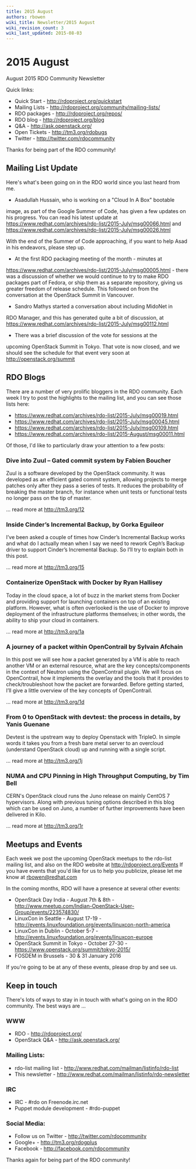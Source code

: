 ```yaml
---
title: 2015 August
authors: rbowen
wiki_title: Newsletter/2015 August
wiki_revision_count: 3
wiki_last_updated: 2015-08-03
---
```


# 2015 August

August 2015 RDO Community Newsletter

Quick links:

*   Quick Start - <http://rdoproject.org/quickstart>
*   Mailing Lists - <http://rdoproject.org/community/mailing-lists/>
*   RDO packages - <http://rdoproject.org/repos/>
*   RDO blog - <http://rdoproject.org/blog>
*   Q&A - <http://ask.openstack.org/>
*   Open Tickets - <http://tm3.org/rdobugs>
*   Twitter - <http://twitter.com/rdocommunity>

Thanks for being part of the RDO community!

## Mailing List Update

Here's what's been going on in the RDO world since you last heard from me.

*   Asadullah Hussain, who is working on a "Cloud In A Box" bootable

image, as part of the Google Summer of Code, has given a few updates on his progress. You can read his latest update at <https://www.redhat.com/archives/rdo-list/2015-July/msg00066.html> and <https://www.redhat.com/archives/rdo-list/2015-July/msg00026.html>

With the end of the Summer of Code approaching, if you want to help Asad in his endeavors, please step up.

*   At the first RDO packaging meeting of the month - minutes at

<https://www.redhat.com/archives/rdo-list/2015-July/msg00005.html> - there was a discussion of whether we would continue to try to make RDO packages part of Fedora, or ship them as a separate repository, giving us greater freedom of release schedule. This followed on from the conversation at the OpenStack Summit in Vancouver.

*   Sandro Mathys started a conversation about including MidoNet in

RDO Manager, and this has generated quite a bit of discussion, at <https://www.redhat.com/archives/rdo-list/2015-July/msg00112.html>

*   There was a brief discussion of the vote for sessions at the

upcoming OpenStack Summit in Tokyo. That vote is now closed, and we should see the schedule for that event very soon at <http://openstack.org/summit>

## RDO Blogs

There are a number of very prolific bloggers in the RDO community. Each week I try to post the highlights to the mailing list, and you can see those lists here:

*   <https://www.redhat.com/archives/rdo-list/2015-July/msg00019.html>
*   <https://www.redhat.com/archives/rdo-list/2015-July/msg00045.html>
*   <https://www.redhat.com/archives/rdo-list/2015-July/msg00109.html>
*   <https://www.redhat.com/archives/rdo-list/2015-August/msg00011.html>

Of those, I'd like to particularly draw your attention to a few posts:

### Dive into Zuul – Gated commit system by Fabien Boucher

Zuul is a software developed by the OpenStack community. It was developed as an efficient gated commit system, allowing projects to merge patches only after they pass a series of tests. It reduces the probability of breaking the master branch, for instance when unit tests or functional tests no longer pass on the tip of master.

... read more at <http://tm3.org/12>

### Inside Cinder’s Incremental Backup, by Gorka Eguileor

I’ve been asked a couple of times how Cinder’s Incremental Backup works and what do I actually mean when I say we need to rework Ceph’s Backup driver to support Cinder’s Incremental Backup. So I’ll try to explain both in this post.

... read more at <http://tm3.org/15>

### Containerize OpenStack with Docker by Ryan Hallisey

Today in the cloud space, a lot of buzz in the market stems from Docker and providing support for launching containers on top of an existing platform. However, what is often overlooked is the use of Docker to improve deployment of the infrastructure platforms themselves; in other words, the ability to ship your cloud in containers.

... read more at <http://tm3.org/1a>

### A journey of a packet within OpenContrail by Sylvain Afchain

In this post we will see how a packet generated by a VM is able to reach another VM or an external resource, what are the key concepts/components in the context of Neutron using the OpenContrail plugin. We will focus on OpenContrail, how it implements the overlay and the tools that it provides to check/troubleshoot how the packet are forwarded. Before getting started, I’ll give a little overview of the key concepts of OpenContrail.

... read more at <http://tm3.org/1d>

### From 0 to OpenStack with devtest: the process in details, by Yanis Guenane

Devtest is the upstream way to deploy Openstack with TripleO. In simple words it takes you from a fresh bare metal server to an overcloud (understand OpenStack cloud) up and running with a single script.

... read more at <http://tm3.org/1j>

### NUMA and CPU Pinning in High Throughput Computing, by Tim Bell

CERN's OpenStack cloud runs the Juno release on mainly CentOS 7 hypervisors. Along with previous tuning options described in this blog which can be used on Juno, a number of further improvements have been delivered in Kilo.

... read more at <http://tm3.org/1r>

## Meetups and Events

Each week we post the upcoming OpenStack meetups to the rdo-list mailing list, and also on the RDO website at <http://rdoproject.org/Events> If you have events that you'd like for us to help you publicize, please let me know at rbowen@redhat.com

In the coming months, RDO will have a presence at several other events:

*   OpenStack Day India - August 7th & 8th - <http://www.meetup.com/Indian-OpenStack-User-Group/events/223574830/>
*   LinuxCon in Seattle - August 17-19 - <http://events.linuxfoundation.org/events/linuxcon-north-america>
*   LinuxCon in Dublin - October 5-7 - <http://events.linuxfoundation.org/events/linuxcon-europe>
*   OpenStack Summit in Tokyo - October 27-30 - <https://www.openstack.org/summit/tokyo-2015/>
*   FOSDEM in Brussels - 30 & 31 January 2016

If you're going to be at any of these events, please drop by and see us.

## Keep in touch

There's lots of ways to stay in in touch with what's going on in the RDO community. The best ways are ...

### WWW

*   RDO - <http://rdoproject.org/>
*   OpenStack Q&A - <http://ask.openstack.org/>

### Mailing Lists:

*   rdo-list mailing list - <http://www.redhat.com/mailman/listinfo/rdo-list>
*   This newsletter - <http://www.redhat.com/mailman/listinfo/rdo-newsletter>

### IRC

*   IRC - #rdo on Freenode.irc.net
*   Puppet module development - #rdo-puppet

### Social Media:

*   Follow us on Twitter - <http://twitter.com/rdocommunity>
*   Google+ - <http://tm3.org/rdogplus>
*   Facebook - <http://facebook.com/rdocommunity>

Thanks again for being part of the RDO community!
